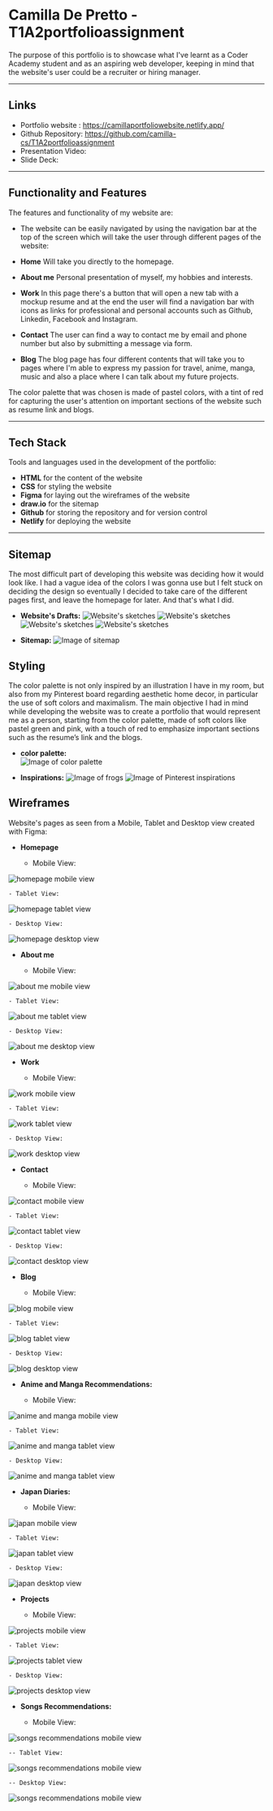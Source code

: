 # Camilla De Pretto - T1A2portfolioassignment

The purpose of this portfolio is to showcase what I've learnt as a Coder Academy student and as an aspiring web developer, keeping in mind that the website's user could be a recruiter or hiring manager. 

___

## **Links** 
+ Portfolio website : https://camillaportfoliowebsite.netlify.app/ 
+ Github Repository: https://github.com/camilla-cs/T1A2portfolioassignment 
+ Presentation Video: 
+ Slide Deck: 

___

## **Functionality and Features** 

The features and functionality of my website are: 
+ The website can be easily navigated by using the navigation bar at the top of the screen which will take the user through different pages of the website: 
+ **Home** Will take you directly to the homepage.
+ **About me** Personal presentation of myself, my hobbies and interests. 
+ **Work** In this page there's a button that will open a new tab with a mockup resume and at the end the user will find a navigation bar with icons as links for professional and personal accounts such as Github, Linkedin, Facebook and Instagram. 

+ **Contact** The user can find a way to contact me by email and phone number but also by submitting a message via form. 
+ **Blog** The blog page has four different contents that will take you to pages where I'm able to express my passion for travel, anime, manga, music and also a place where I can talk about my future projects. 


The color palette that was chosen is made of pastel colors, with a tint of red for capturing the user's attention on important sections of the website such as resume link and blogs. 

___

## **Tech Stack** 
Tools and languages used in the development of the portfolio: 
+ **HTML** for the content of the website
+ **CSS** for styling the website 
+ **Figma** for laying out the wireframes of the website
+ **draw.io** for the sitemap
+ **Github** for storing the repository and for version control 
+ **Netlify** for deploying the website 


___

## **Sitemap**

The most difficult part of developing this website was deciding how it would look like. I had a vague idea of the colors I was gonna use but I felt stuck on deciding the design so eventually I decided to take care of the different pages first, and leave the homepage for later. And that's what I did. 

- **Website's Drafts:** 
![  Website's sketches   ](./DOCS/SITEMAP%20and%20WIREFRAMES/sketch1.jpg)
![  Website's sketches   ](./DOCS/SITEMAP%20and%20WIREFRAMES/sketch2.jpg)
![  Website's sketches   ](./DOCS/SITEMAP%20and%20WIREFRAMES/sketch3.jpg)
![  Website's sketches   ](./DOCS/SITEMAP%20and%20WIREFRAMES/sketch4.jpg)

- **Sitemap:** 
![  Image of sitemap   ](./DOCS/SITEMAP%20and%20WIREFRAMES/websitesitemap.png)



## **Styling** 
The color palette is not only inspired by an illustration I have in my room, but also from my Pinterest board regarding aesthetic home decor, in particular the use of soft colors and maximalism. 
The main objective I had in mind while developing the website was to create a portfolio that would represent me as a person, starting from the color palette, made of soft colors like pastel green and pink, with a touch of red to emphasize important sections such as the resume’s link and the blogs. 


- **color palette:**   
![  Image of color palette   ](./DOCS/SITEMAP%20and%20WIREFRAMES/colorpalette.png)

- **Inspirations:**
![  Image of frogs   ](./DOCS/SITEMAP%20and%20WIREFRAMES/frogillustration.jpg)
![  Image of Pinterest inspirations   ](./DOCS/SITEMAP%20and%20WIREFRAMES/pinterestinspirations.png)




## **Wireframes** 
Website's pages as seen from a Mobile, Tablet and Desktop view created with Figma: 

- **Homepage** 

    - Mobile View: 

![ homepage mobile view    ](./DOCS/SITEMAP%20and%20WIREFRAMES/homepage%20mobile.png)

    - Tablet View: 

![ homepage tablet view  ](./DOCS/SITEMAP%20and%20WIREFRAMES/homepage%20tablet.png)

    - Desktop View: 

![ homepage desktop view   ](./DOCS/SITEMAP%20and%20WIREFRAMES/homepage%20desktop.png)



- **About me** 

    - Mobile View: 

![ about me mobile view   ](./DOCS/SITEMAP%20and%20WIREFRAMES/aboutmemobile.png)

    - Tablet View: 

![ about me tablet view   ](./DOCS/SITEMAP%20and%20WIREFRAMES/aboutmetablet.png)

    - Desktop View: 

![ about me desktop view   ](./DOCS/SITEMAP%20and%20WIREFRAMES/aboutmedesktop.png)


- **Work** 

    - Mobile View:   

![ work mobile view   ](./DOCS/SITEMAP%20and%20WIREFRAMES/workmobile.png)

    - Tablet View:   

![ work tablet view   ](./DOCS/SITEMAP%20and%20WIREFRAMES/worktablet.png)

    - Desktop View:   

![ work desktop view   ](./DOCS/SITEMAP%20and%20WIREFRAMES/workdesktop.png)

- **Contact** 

    - Mobile View:   

![ contact mobile view   ](./DOCS/SITEMAP%20and%20WIREFRAMES/contactmobile.png)

    - Tablet View:   

![ contact tablet view   ](./DOCS/SITEMAP%20and%20WIREFRAMES/contacttablet.png)

    - Desktop View:   

![ contact desktop view   ](./DOCS/SITEMAP%20and%20WIREFRAMES/contactdesktop.png)


- **Blog** 

    - Mobile View:   

![ blog mobile view   ](./DOCS/SITEMAP%20and%20WIREFRAMES/blogmobile.png)

    - Tablet View:   

![ blog tablet view   ](./DOCS/SITEMAP%20and%20WIREFRAMES/blogtablet.png)

    - Desktop View:   

![ blog desktop view   ](./DOCS/SITEMAP%20and%20WIREFRAMES/blogdesktop.png)

- **Anime and Manga Recommendations:**

    - Mobile View:   

![ anime and manga mobile view   ](./DOCS/SITEMAP%20and%20WIREFRAMES/animemobile.png)

    - Tablet View:   

![ anime and manga tablet view   ](./DOCS/SITEMAP%20and%20WIREFRAMES/animetablet.png)

    - Desktop View:   

![ anime and manga tablet view   ](./DOCS/SITEMAP%20and%20WIREFRAMES/animedesktop.png)

- **Japan Diaries:** 

    - Mobile View:   

![ japan mobile view   ](./DOCS/SITEMAP%20and%20WIREFRAMES/japan%20mobile.png)

    - Tablet View:   

![ japan tablet view   ](./DOCS/SITEMAP%20and%20WIREFRAMES/japantablet.png)

    - Desktop View:   

![ japan desktop view   ](./DOCS/SITEMAP%20and%20WIREFRAMES/japandesktop.png)

- **Projects** 

    - Mobile View:   

![  projects mobile view   ](./DOCS/SITEMAP%20and%20WIREFRAMES/projectsmobile.png)

    - Tablet View:   

![  projects tablet view   ](./DOCS/SITEMAP%20and%20WIREFRAMES/projectstablet.png)

    - Desktop View:   

![  projects desktop view   ](./DOCS/SITEMAP%20and%20WIREFRAMES/projectsdesktop.png)


- **Songs Recommendations:** 

    - Mobile View:   

![  songs recommendations mobile view   ](./DOCS/SITEMAP%20and%20WIREFRAMES/songsmobile.png)

    -- Tablet View:   

![  songs recommendations mobile view   ](./DOCS/SITEMAP%20and%20WIREFRAMES/songstablet.png)

    -- Desktop View:  

![  songs recommendations mobile view   ](./DOCS/SITEMAP%20and%20WIREFRAMES/songsdesktop.png)










